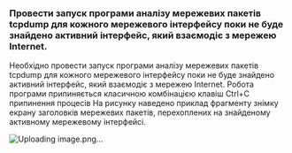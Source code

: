 ### Провести запуск програми аналізу мережевих пакетів tcpdump для кожного мережевого інтерфейсу поки не буде знайдено активний інтерфейс, який взаємодіє з мережею Internet.

Необхідно провести запуск програми аналізу мережевих пакетів tcpdump для кожного мережевого інтерфейсу поки не буде знайдено активний інтерфейс, який взаємодіє з мережею Internet. 
Робота програми припиняється класичною комбінацією клавіш Ctrl+C припинення процесів На рисунку наведено приклад фрагменту знімку екрану заголовків мережевих пакетів, перехоплених на знайденому активному мережевому інтерфейсі.

![Uploading image.png…]()

